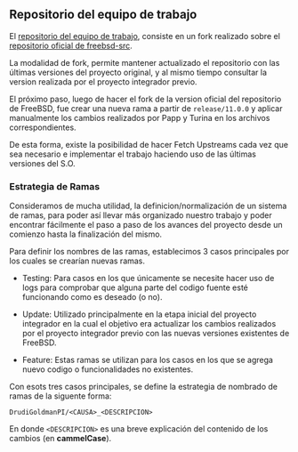 ## Repositorio del equipo de trabajo

El [repositorio del equipo de trabajo][repo-fork], consiste en un fork realizado sobre el [repositorio oficial de freebsd-src][repo-freebsd]. 

La modalidad de fork, permite mantener actualizado el repositorio con las últimas versiones del proyecto original, y al mismo tiempo consultar la version realizada por el proyecto integrador previo.

El próximo paso, luego de hacer el fork de la version oficial del repositorio de FreeBSD, fue crear una nueva rama a partir de `release/11.0.0` y aplicar manualmente los cambios realizados por Papp y Turina en los archivos correspondientes. 

De esta forma, existe la posibilidad de hacer Fetch Upstreams cada vez que sea necesario e implementar el trabajo haciendo uso de las últimas versiones del S.O.


### Estrategia de Ramas
Consideramos de mucha utilidad, la definicion/normalización de un sistema de ramas, para poder así llevar más organizado nuestro trabajo y poder encontrar fácilmente el paso a paso de los avances del proyecto desde un comienzo hasta la finalización del mismo. 

Para definir los nombres de las ramas, establecimos 3 casos principales por los cuales se crearían nuevas ramas. 

- Testing: Para casos en los que únicamente se necesite hacer uso de logs para comprobar que alguna parte del codigo fuente esté funcionando como es deseado (o no).

- Update: Utilizado principalmente en la etapa inicial del proyecto integrador en la cual el objetivo era actualizar los cambios realizados por el proyecto integrador previo con las nuevas versiones existentes de FreeBSD.

- Feature: Estas ramas se utilizan para los casos en los que se agrega nuevo codigo o funcionalidades no existentes.

Con esots tres casos principales, se define la estrategia de nombrado de ramas de la siguente forma:

```
DrudiGoldmanPI/<CAUSA>_<DESCRIPCION>
```

En donde `<DESCRIPCION>` es una breve explicación del contenido de los cambios (en **cammelCase**).

<!-- Global variables -->

[repo-fork]: https://github.com/drudilea/freebsd-src/
[repo-freebsd]: https://github.com/freebsd/freebsd-src
